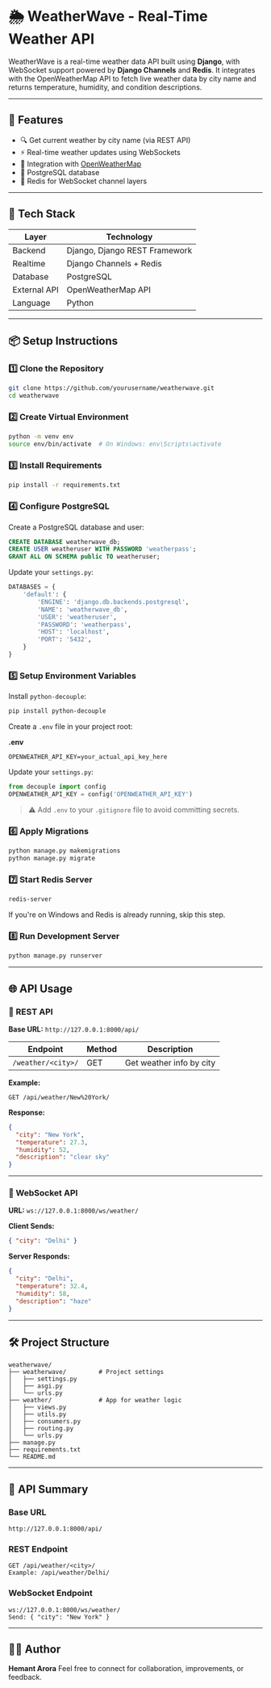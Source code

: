 # 🌦️ WeatherWave - Real-Time Weather API

WeatherWave is a real-time weather data API built using **Django**, with WebSocket support powered by **Django Channels** and **Redis**. It integrates with the OpenWeatherMap API to fetch live weather data by city name and returns temperature, humidity, and condition descriptions.

---

## 🚀 Features

* 🔍 Get current weather by city name (via REST API)
* ⚡ Real-time weather updates using WebSockets
* 🔗 Integration with [OpenWeatherMap](https://openweathermap.org/)
* 🐘 PostgreSQL database
* 🔴 Redis for WebSocket channel layers

---

## 🧰 Tech Stack

| Layer        | Technology                    |
| ------------ | ----------------------------- |
| Backend      | Django, Django REST Framework |
| Realtime     | Django Channels + Redis       |
| Database     | PostgreSQL                    |
| External API | OpenWeatherMap API            |
| Language     | Python                        |

---

## 📦 Setup Instructions

### 1️⃣ Clone the Repository

```bash
git clone https://github.com/yourusername/weatherwave.git
cd weatherwave
```

### 2️⃣ Create Virtual Environment

```bash
python -m venv env
source env/bin/activate  # On Windows: env\Scripts\activate
```

### 3️⃣ Install Requirements

```bash
pip install -r requirements.txt
```

### 4️⃣ Configure PostgreSQL

Create a PostgreSQL database and user:

```sql
CREATE DATABASE weatherwave_db;
CREATE USER weatheruser WITH PASSWORD 'weatherpass';
GRANT ALL ON SCHEMA public TO weatheruser;
```

Update your `settings.py`:

```python
DATABASES = {
    'default': {
        'ENGINE': 'django.db.backends.postgresql',
        'NAME': 'weatherwave_db',
        'USER': 'weatheruser',
        'PASSWORD': 'weatherpass',
        'HOST': 'localhost',
        'PORT': '5432',
    }
}
```

### 5️⃣ Setup Environment Variables

Install `python-decouple`:

```bash
pip install python-decouple
```

Create a `.env` file in your project root:

**.env**

```env
OPENWEATHER_API_KEY=your_actual_api_key_here
```

Update your `settings.py`:

```python
from decouple import config
OPENWEATHER_API_KEY = config('OPENWEATHER_API_KEY')
```

> ⚠️ Add `.env` to your `.gitignore` file to avoid committing secrets.

### 6️⃣ Apply Migrations

```bash
python manage.py makemigrations
python manage.py migrate
```

### 7️⃣ Start Redis Server

```bash
redis-server
```

If you're on Windows and Redis is already running, skip this step.

### 8️⃣ Run Development Server

```bash
python manage.py runserver
```

---

## 🌐 API Usage

### 🔁 REST API

**Base URL:** `http://127.0.0.1:8000/api/`

| Endpoint           | Method | Description              |
| ------------------ | ------ | ------------------------ |
| `/weather/<city>/` | GET    | Get weather info by city |

**Example:**

```http
GET /api/weather/New%20York/
```

**Response:**

```json
{
  "city": "New York",
  "temperature": 27.3,
  "humidity": 52,
  "description": "clear sky"
}
```

---

### 🔌 WebSocket API

**URL:** `ws://127.0.0.1:8000/ws/weather/`

**Client Sends:**

```json
{ "city": "Delhi" }
```

**Server Responds:**

```json
{
  "city": "Delhi",
  "temperature": 32.4,
  "humidity": 58,
  "description": "haze"
}
```

---

## 🛠️ Project Structure

```
weatherwave/
├── weatherwave/         # Project settings
│   ├── settings.py
│   ├── asgi.py
│   └── urls.py
├── weather/             # App for weather logic
│   ├── views.py
│   ├── utils.py
│   ├── consumers.py
│   ├── routing.py
│   └── urls.py
├── manage.py
├── requirements.txt
└── README.md
```

---

## 📜 API Summary

### Base URL

```
http://127.0.0.1:8000/api/
```

### REST Endpoint

```
GET /api/weather/<city>/
Example: /api/weather/Delhi/
```

### WebSocket Endpoint

```
ws://127.0.0.1:8000/ws/weather/
Send: { "city": "New York" }
```

---

## 🙋‍♂️ Author

**Hemant Arora**
Feel free to connect for collaboration, improvements, or feedback.
